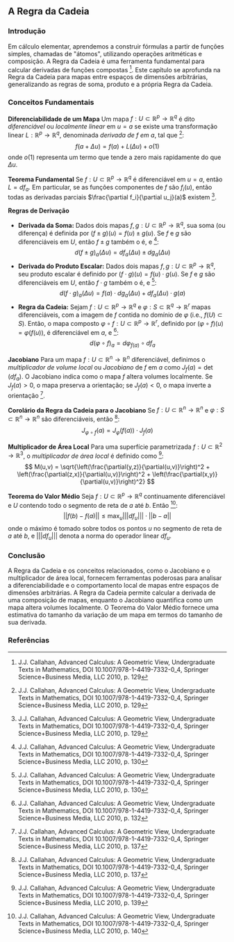 ## A Regra da Cadeia

### Introdução
Em cálculo elementar, aprendemos a construir fórmulas a partir de funções simples, chamadas de "átomos", utilizando operações aritméticas e composição. A Regra da Cadeia é uma ferramenta fundamental para calcular derivadas de funções compostas [^129]. Este capítulo se aprofunda na Regra da Cadeia para mapas entre espaços de dimensões arbitrárias, generalizando as regras de soma, produto e a própria Regra da Cadeia.

### Conceitos Fundamentais

**Diferenciabilidade de um Mapa**
Um mapa $f: U \subset \mathbb{R}^p \to \mathbb{R}^q$ é dito *diferenciável* ou *localmente linear* em $u=a$ se existe uma transformação linear $L: \mathbb{R}^p \to \mathbb{R}^q$, denominada *derivada de f em a*, tal que [^129]:
$$ f(a + \Delta u) = f(a) + L(\Delta u) + o(1) $$
onde $o(1)$ representa um termo que tende a zero mais rapidamente do que $\Delta u$.

**Teorema Fundamental**
Se $f: U \subset \mathbb{R}^p \to \mathbb{R}^q$ é diferenciável em $u=a$, então $L = df_a$. Em particular, se as funções componentes de $f$ são $f_i(u)$, então todas as derivadas parciais $\frac{\partial f_i}{\partial u_j}(a)$ existem [^129].

**Regras de Derivação**

*   **Derivada da Soma:** Dados dois mapas $f, g: U \subset \mathbb{R}^p \to \mathbb{R}^q$, sua soma (ou diferença) é definida por $(f \pm g)(u) = f(u) \pm g(u)$. Se $f$ e $g$ são diferenciáveis em $U$, então $f \pm g$ também o é, e [^130]:
    $$ d(f \pm g)_a (\Delta u) = df_a(\Delta u) \pm dg_a(\Delta u) $$
*   **Derivada do Produto Escalar:** Dados dois mapas $f, g: U \subset \mathbb{R}^p \to \mathbb{R}^q$, seu produto escalar é definido por $(f \cdot g)(u) = f(u) \cdot g(u)$. Se $f$ e $g$ são diferenciáveis em $U$, então $f \cdot g$ também o é, e [^130]:
    $$ d(f \cdot g)_a (\Delta u) = f(a) \cdot dg_a(\Delta u) + df_a(\Delta u) \cdot g(a) $$
*   **Regra da Cadeia:** Sejam $f: U \subset \mathbb{R}^p \to \mathbb{R}^q$ e $\varphi: S \subset \mathbb{R}^q \to \mathbb{R}^r$ mapas diferenciáveis, com a imagem de $f$ contida no domínio de $\varphi$ (i.e., $f(U) \subset S$). Então, o mapa composto $\varphi \circ f: U \subset \mathbb{R}^p \to \mathbb{R}^r$, definido por $(\varphi \circ f)(u) = \varphi(f(u))$, é diferenciável em $a$, e [^132]:
    $$ d(\varphi \circ f)_a = d\varphi_{f(a)} \circ df_a $$

**Jacobiano**
Para um mapa $f: U \subset \mathbb{R}^n \to \mathbb{R}^n$ diferenciável, definimos o *multiplicador de volume local* ou *Jacobiano* de $f$ em $a$ como $J_f(a) = \det(df_a)$. O Jacobiano indica como o mapa $f$ altera volumes localmente. Se $J_f(a) > 0$, o mapa preserva a orientação; se $J_f(a) < 0$, o mapa inverte a orientação [^137].

**Corolário da Regra da Cadeia para o Jacobiano**
Se $f: U \subset \mathbb{R}^n \to \mathbb{R}^n$ e $\varphi: S \subset \mathbb{R}^n \to \mathbb{R}^n$ são diferenciáveis, então [^137]:
$$ J_{\varphi \circ f}(a) = J_{\varphi}(f(a)) \cdot J_f(a) $$

**Multiplicador de Área Local**
Para uma superfície parametrizada $f: U \subset \mathbb{R}^2 \to \mathbb{R}^3$, o *multiplicador de área local* é definido como [^139]:
$$ M(u,v) = \sqrt{\left(\frac{\partial(y,z)}{\partial(u,v)}\right)^2 + \left(\frac{\partial(z,x)}{\partial(u,v)}\right)^2 + \left(\frac{\partial(x,y)}{\partial(u,v)}\right)^2} $$

**Teorema do Valor Médio**
Seja $f: U \subset \mathbb{R}^p \to \mathbb{R}^q$ continuamente diferenciável e $U$ contendo todo o segmento de reta de $a$ até $b$. Então [^140]:
$$ ||f(b) - f(a)|| \le \max_u |||df_u||| \cdot ||b - a|| $$
onde o máximo é tomado sobre todos os pontos $u$ no segmento de reta de $a$ até $b$, e $|||df_u|||$ denota a norma do operador linear $df_u$.

### Conclusão

A Regra da Cadeia e os conceitos relacionados, como o Jacobiano e o multiplicador de área local, fornecem ferramentas poderosas para analisar a diferenciabilidade e o comportamento local de mapas entre espaços de dimensões arbitrárias. A Regra da Cadeia permite calcular a derivada de uma composição de mapas, enquanto o Jacobiano quantifica como um mapa altera volumes localmente. O Teorema do Valor Médio fornece uma estimativa do tamanho da variação de um mapa em termos do tamanho de sua derivada.

### Referências
[^129]: J.J. Callahan, Advanced Calculus: A Geometric View, Undergraduate Texts in Mathematics, DOI 10.1007/978-1-4419-7332-0_4, Springer Science+Business Media, LLC 2010, p. 129
[^130]: J.J. Callahan, Advanced Calculus: A Geometric View, Undergraduate Texts in Mathematics, DOI 10.1007/978-1-4419-7332-0_4, Springer Science+Business Media, LLC 2010, p. 130
[^132]: J.J. Callahan, Advanced Calculus: A Geometric View, Undergraduate Texts in Mathematics, DOI 10.1007/978-1-4419-7332-0_4, Springer Science+Business Media, LLC 2010, p. 132
[^137]: J.J. Callahan, Advanced Calculus: A Geometric View, Undergraduate Texts in Mathematics, DOI 10.1007/978-1-4419-7332-0_4, Springer Science+Business Media, LLC 2010, p. 137
[^139]: J.J. Callahan, Advanced Calculus: A Geometric View, Undergraduate Texts in Mathematics, DOI 10.1007/978-1-4419-7332-0_4, Springer Science+Business Media, LLC 2010, p. 139
[^140]: J.J. Callahan, Advanced Calculus: A Geometric View, Undergraduate Texts in Mathematics, DOI 10.1007/978-1-4419-7332-0_4, Springer Science+Business Media, LLC 2010, p. 140
<!-- END -->